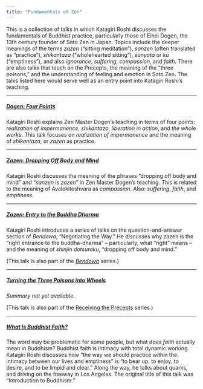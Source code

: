 ```yaml
---
title: "Fundamentals of Zen"
---
```


This is a collection of talks in which Katagiri Roshi discusses the fundamentals of Buddhist practice, particularly those of Eihei Dogen, the 13th century founder of Soto Zen in Japan. Topics include the deeper meanings of the terms *zazen* (“sitting meditation”), *sanzen* (often translated as “practice”), *shikantaza* (“wholehearted sitting”),  *śūnyatā* or *kū* (“emptiness”), and also *ignorance*, *suffering*, *compassion*, and *faith*. There are also talks that touch on the Precepts, the meaning of the “three poisons,” and the understanding of feeling and emotion in Soto Zen. The talks listed here would serve well as an entry point into Katagiri Roshi’s teaching. 

---

##### [Dogen: Four Points](1987-01-10-Dogen-Four-Points)

Katagiri Roshi explains Zen Master Dogen’s teaching in terms of four points: *realization of impermanence*, *shikantaza*, *liberation in action*, and *the whole works*. This talk focuses on *realization of impermanence* and the meaning of *shikantaza*, or *zazen* as practice.

---

##### [Zazen: Dropping Off Body and Mind](1987-01-24-Zazen-Dropping-Off-Body-and-Mind)

Katagiri Roshi discusses the meaning of the phrases “dropping off body and mind” and “*sanzen* is *zazen*” in Zen Master Dogen’s teaching. This is related to the meaning of Avalokiteshvara as *compassion*. Also: *suffering*, *faith*, and *emptiness*. 

---

##### [Zazen: Entry to the Buddha Dharma](1987-03-07-Zazen-Entry-to-the-Buddha-Dharma)

Katagiri Roshi introduces a series of talks on the question-and-answer section of *Bendowa*, “Negotiating the Way.” He discusses why zazen is the “right entrance to the buddha-dharma” – particularly, what “right” means – and the meaning of *shinjin dotsuraku*, “dropping off body and mind.”

(This talk is also part of the [*Bendowa*](bendowa) series.)

---

##### [Turning the Three Poisons into Wheels](1986-06-28-Turning-the-Three-Poisons-into-Wheels)

*Summary not yet available.*

(This talk is also part of the [Receiving the Precepts](precepts) series.)

---

##### [What Is Buddhist Faith?](1985-06-22-Introduction-to-Buddhism)

The word may be problematic for some people, but what does *faith* actually mean in Buddhism? Buddhist faith is intimacy with total dynamic working. Katagiri Roshi discusses how “the way we should practice within the intimacy between our lives and emptiness” is “to bear up, to enjoy, to desire, and to be limpid and clear.” Along the way, he talks about quarks, and driving on the freeway in Los Angeles. The original title of this talk was “Introduction to Buddhism.”

